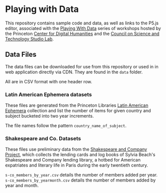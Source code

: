 # Playing with Data

This repository contains sample code and data, as well as links to the P5.js
editor, associated with the [Playing With Data](https://cdh.princeton.edu/events/2019/02/playing-data/)
series of workshops hosted by the
Princeton [Center for Digital Humanities](https://cdh.princeton.edu) and
the [Council on Science and Technology Studio Lab](https://cst.princeton.edu/studiolab).


## Data Files

The data files can be downloaded for use from this repository or used in
in web application directly via CDN. They are found in the `data` folder.

All are in CSV format with one header row.

### Latin American Ephemera datasets

These files are generated from the Princeton Libraries
[Latin American Ephemera](https://lae.princeton.edu/) collection and list
the number of items for given country and subject bucketed into two year
increments.

The file names follow the pattern `country_name_of_subject`.

### Shakespeare and Co. Datasets

These files use preliminary data from the
[Shakespeare and Company Project](https://cdh.princeton.edu/projects/shakespeare-and-company-project/),
which collects the lending cards and log books of Sylvia Beach's
Shakespeare and Company lending library, a hotbed for American expatriates
and literary life in Paris during the early twentieth century.

`s-co_members_by_year.csv` details the number of members added per year.
`s-co_members_by_yearmonth.csv` details the number of members added by year and month.